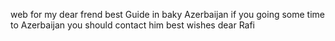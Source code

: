 web for my dear frend best Guide in baky Azerbaijan
if you going some time to Azerbaijan you should contact him 
best wishes dear Rafi
